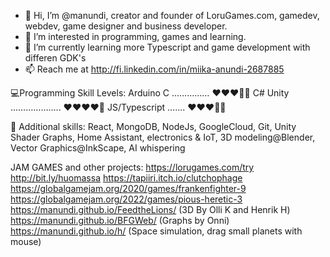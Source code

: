 - 👋 Hi, I’m @manundi, creator and founder of LoruGames.com, gamedev, webdev, game designer and business developer.
- 👀 I’m interested in programming, games and learning.
- 🌱 I’m currently learning more Typescript and game development with differen GDK's
- 📫 Reach me at http://fi.linkedin.com/in/miika-anundi-2687885


💻Programming Skill Levels:
Arduino C ...………… ❤️❤️❤️🩶🩶 
C# Unity ……………….. ❤️❤️❤️❤️🩶
JS/Typescript ……. ❤️❤️❤️🩶🩶 


🚀 Additional skills: React, MongoDB, NodeJs, GoogleCloud, Git, Unity Shader Graphs, Home Assistant, electronics & IoT, 3D modeling@Blender, Vector Graphics@InkScape, AI whispering

JAM GAMES and other projects:
https://lorugames.com/try
http://bit.ly/huomassa 
https://tapiiri.itch.io/clutchophage
https://globalgamejam.org/2020/games/frankenfighter-9
https://globalgamejam.org/2022/games/pious-heretic-3
https://manundi.github.io/FeedtheLions/ (3D By Olli K and Henrik H)
https://manundi.github.io/BFGWeb/ (Graphs by Onni)
https://manundi.github.io/h/ (Space simulation, drag small planets with mouse)


